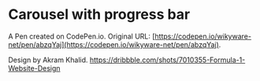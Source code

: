 # Carousel with progress bar

A Pen created on CodePen.io. Original URL: [https://codepen.io/wikyware-net/pen/abzqYaj](https://codepen.io/wikyware-net/pen/abzqYaj).

Design by Akram Khalid. https://dribbble.com/shots/7010355-Formula-1-Website-Design